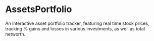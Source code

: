 ﻿# AssetsPortfolio

 An interactive asset portfolio tracker, featuring real time stock prices, tracking % gains and losses in various investments, as well as total networth. 

 
